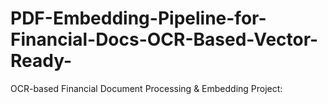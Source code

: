 # PDF-Embedding-Pipeline-for-Financial-Docs-OCR-Based-Vector-Ready-
 OCR-based Financial Document Processing &amp; Embedding Project:
